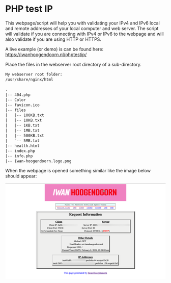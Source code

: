 # PHP test IP
This webpage/script will help you with validating your IPv4 and IPv6 local and remote addresses of your local computer and web server.
The script will validate if you are connecting with IPv4 or IPv6 to the webpage and will also validate if you are using HTTP or HTTPS.

A live example (or demo) is can be found here:
https://iwanhoogendoorn.nl/phptestip/

Place the files in the webserver root directory of a sub-directory.

```
My webserver root folder:
/usr/share/nginx/html

.
|-- 404.php
|-- Color
|-- favicon.ico
|-- files
|   |-- 100KB.txt
|   |-- 10KB.txt
|   |-- 1KB.txt
|   |-- 1MB.txt
|   |-- 500KB.txt
|   `-- 5MB.txt
|-- health.html
|-- index.php
|-- info.php
|-- Iwan-hoogendoorn.logo.png
```

When the webpage is opened something similar like the image below should appear: 

![PHP test IP](/phptestip.png "PHP test IP Screenshot")
